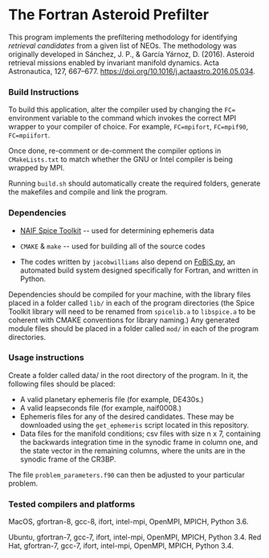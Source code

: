 # The Fortran Asteroid Prefilter

This program implements the prefiltering methodology for identifying _retrieval candidates_ from a given list of NEOs. The methodology was originally developed in Sánchez, J. P., & García Yárnoz, D. (2016). Asteroid retrieval missions enabled by invariant manifold dynamics. Acta Astronautica, 127, 667–677. https://doi.org/10.1016/j.actaastro.2016.05.034.

### Build Instructions

To build this application, alter the compiler used by changing the `FC=` environment variable to the command which invokes the correct MPI wrapper to your compiler of choice. For example, `FC=mpifort`, `FC=mpif90`, `FC=mpiifort`.

Once done, re-comment or de-comment the compiler options in `CMakeLists.txt` to match whether the GNU or Intel compiler is being wrapped by MPI.

Running `build.sh` should automatically create the required folders, generate the makefiles and compile and link the program.

### Dependencies

* [NAIF Spice Toolkit](<https://naif.jpl.nasa.gov/naif/toolkit_FORTRAN.html>) -- used for determining ephemeris data

* `CMAKE` & `make` -- used for building all of the source codes

* The codes written by `jacobwilliams` also depend on [FoBiS.py](https://github.com/szaghi/FoBiS), an automated build system designed specifically for Fortran, and written in Python.

Dependencies should be compiled for your machine, with the library files placed in a folder called `lib/` in each of the program directories (the Spice Toolkit library will need to be renamed from `spicelib.a` to `libspice.a` to be coherent with CMAKE conventions for library naming.) Any generated module files should be placed in a folder called `mod/` in each of the program directories.

### Usage instructions

Create a folder called data/ in the root directory of the program. In it, the following files should be placed:

  * A valid planetary ephemeris file (for example, DE430s.)
  * A valid leapseconds file (for example, naif0008.)
  * Ephemeris files for any of the desired candidates. These may be downloaded using the `get_ephemeris` script located in this repository.
  * Data files for the manifold conditions; csv files with size n x 7, containing the backwards integration time in the synodic frame in column one, and the state vector in the remaining columns, where the units are in the synodic frame of the CR3BP.

The file `problem_parameters.f90` can then be adjusted to your particular problem.

### Tested compilers and platforms

MacOS, gfortran-8, gcc-8, ifort, intel-mpi, OpenMPI, MPICH, Python 3.6.

Ubuntu, gfortran-7, gcc-7, ifort, intel-mpi, OpenMPI, MPICH, Python 3.4.
Red Hat, gfortran-7, gcc-7, ifort, intel-mpi, OpenMPI, MPICH, Python 3.4.
